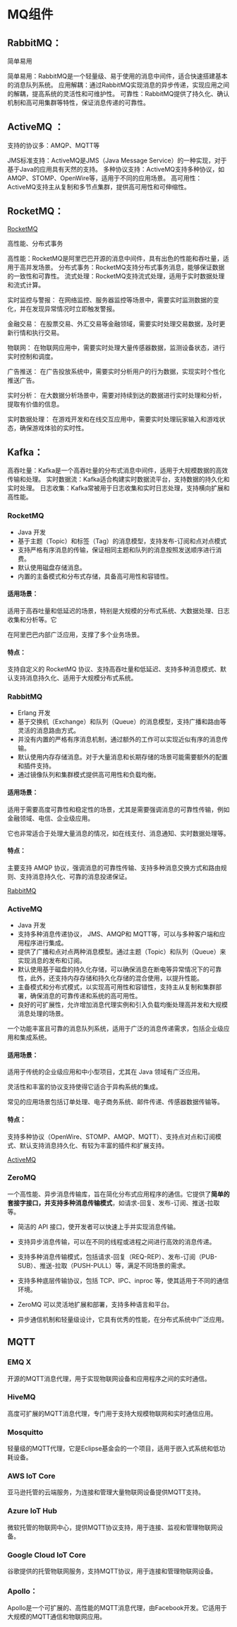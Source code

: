 # MQ组件

## RabbitMQ：

简单易用

简单易用：RabbitMQ是一个轻量级、易于使用的消息中间件，适合快速搭建基本的消息队列系统。
应用解耦：通过RabbitMQ实现消息的异步传递，实现应用之间的解耦，提高系统的灵活性和可维护性。
可靠性：RabbitMQ提供了持久化、确认机制和高可用集群等特性，保证消息传递的可靠性。

## ActiveMQ ：

支持的协议多：AMQP、MQTT等

JMS标准支持：ActiveMQ是JMS（Java Message Service）的一种实现，对于基于Java的应用具有天然的支持。
多种协议支持：ActiveMQ支持多种协议，如AMQP、STOMP、OpenWire等，适用于不同的应用场景。
高可用性：ActiveMQ支持主从复制和多节点集群，提供高可用性和可伸缩性。

## RocketMQ：

[RocketMQ](https://jeasyplus.com/mq/rocket-mq)

高性能、分布式事务

高性能：RocketMQ是阿里巴巴开源的消息中间件，具有出色的性能和吞吐量，适用于高并发场景。
分布式事务：RocketMQ支持分布式事务消息，能够保证数据的一致性和可靠性。
流式处理：RocketMQ支持流式处理，适用于实时数据处理和流式计算。

实时监控与警报： 在网络监控、服务器监控等场景中，需要实时监测数据的变化，并在发现异常情况时立即触发警报。

金融交易： 在股票交易、外汇交易等金融领域，需要实时处理交易数据，及时更新行情和执行交易。

物联网： 在物联网应用中，需要实时处理大量传感器数据，监测设备状态，进行实时控制和调度。

广告推送： 在广告投放系统中，需要实时分析用户的行为数据，实现实时个性化推送广告。

实时分析： 在大数据分析场景中，需要对持续到达的数据进行实时处理和分析，提取有价值的信息。

实时数据处理： 在游戏开发和在线交互应用中，需要实时处理玩家输入和游戏状态，确保游戏体验的实时性。

## Kafka：

高吞吐量：Kafka是一个高吞吐量的分布式消息中间件，适用于大规模数据的高效传输和处理。
实时数据流：Kafka适合构建实时数据流平台，支持数据的持久化和实时处理。
日志收集：Kafka常被用于日志收集和实时日志处理，支持横向扩展和高性能。

### RocketMQ

+ Java 开发
+ 基于主题（Topic）和标签（Tag）的消息模型，支持发布-订阅和点对点模式
+ 支持严格有序消息的传输，保证相同主题和队列的消息按照发送顺序进行消费。
+ 默认使用磁盘存储消息。
+ 内置的主备模式和分布式存储，具备高可用性和容错性。

#### 适用场景：

适用于高吞吐量和低延迟的场景，特别是大规模的分布式系统、大数据处理、日志收集和分析等。它

在阿里巴巴内部广泛应用，支撑了多个业务场景。

#### 特点：

支持自定义的 RocketMQ 协议、支持高吞吐量和低延迟、支持多种消息模式、默认支持消息持久化、适用于大规模分布式系统。



### RabbitMQ
+ Erlang 开发
+ 基于交换机（Exchange）和队列（Queue）的消息模型，支持广播和路由等灵活的消息路由方式。
+ 并没有内置的严格有序消息机制，通过额外的工作可以实现近似有序的消息传输。
+ 默认使用内存存储消息。对于大量消息和长期存储的场景可能需要额外的配置和插件支持。
+ 通过镜像队列和集群模式提供高可用性和负载均衡。

#### 适用场景：

适用于需要高度可靠性和稳定性的场景，尤其是需要强调消息的可靠性传输，例如金融领域、电信、企业级应用。

它也非常适合于处理大量消息的情况，如在线支付、消息通知、实时数据处理等。

#### 特点：

主要支持 AMQP 协议，强调消息的可靠性传输、支持多种消息交换方式和路由规则、支持消息持久化、可靠的消息投递保证。



[RabbitMQ](https://jeasyplus.com/mq/rabbit-mq)

### ActiveMQ

+ Java 开发
+ 支持多种消息传递协议， JMS、AMQP和 MQTT等，可以与多种客户端和应用程序进行集成。
+ 提供了广播和点对点两种消息模型。通过主题（Topic）和队列（Queue）来实现消息的发布和订阅。
+ 默认使用基于磁盘的持久化存储，可以确保消息在断电等异常情况下的可靠性，此外，还支持内存存储和持久化存储的混合使用，以提升性能。
+ 主备模式和分布式模式，以实现高可用性和容错性，支持主从复制和集群部署，确保消息的可靠传递和系统的高可用性。
+ 良好的可扩展性，允许增加消息代理实例和引入负载均衡处理高并发和大规模消息处理的场景。

一个功能丰富且可靠的消息队列系统，适用于广泛的消息传递需求，包括企业级应用和集成系统。

#### 适用场景：

适用于传统的企业级应用和中小型项目，尤其在 Java 领域有广泛应用。

灵活性和丰富的协议支持使得它适合于异构系统的集成。

常见的应用场景包括订单处理、电子商务系统、邮件传递、传感器数据传输等。

#### 特点：

支持多种协议（OpenWire、STOMP、AMQP、MQTT）、支持点对点和订阅模式、默认支持消息持久化、有较为丰富的插件和扩展支持。

[ActiveMQ](https://jeasyplus.com/mq/active-mq)



### ZeroMQ
一个高性能、异步消息传输库，旨在简化分布式应用程序的通信。它提供了**简单的套接字接口，并支持多种消息传输模式**，如请求-回复、发布-订阅、推送-拉取等。

+ 简洁的 API 接口，使开发者可以快速上手并实现消息传输。

+ 支持异步消息传输，可以在不同的线程或进程之间进行高效的消息传递。

+ 支持多种消息传输模式，包括请求-回复（REQ-REP）、发布-订阅（PUB-SUB）、推送-拉取（PUSH-PULL）等，满足不同场景的需求。

+ 支持多种底层传输协议，包括 TCP、IPC、inproc 等，使其适用于不同的通信环境。

+ ZeroMQ 可以灵活地扩展和部署，支持多种语言和平台。

+ 异步通信机制和轻量级设计，它具有优秀的性能，在分布式系统中广泛应用。


## MQTT

### EMQ X

开源的MQTT消息代理，用于实现物联网设备和应用程序之间的实时通信。

### HiveMQ

高度可扩展的MQTT消息代理，专门用于支持大规模物联网和实时通信应用。

### Mosquitto

轻量级的MQTT代理，它是Eclipse基金会的一个项目，适用于嵌入式系统和低功耗设备。

### AWS IoT Core

亚马逊托管的云端服务，为连接和管理大量物联网设备提供MQTT支持。

### Azure IoT Hub

微软托管的物联网中心，提供MQTT协议支持，用于连接、监视和管理物联网设备。

### Google Cloud IoT Core

谷歌提供的托管物联网服务，支持MQTT协议，用于连接和管理物联网设备。

### Apollo： 

Apollo是一个可扩展的、高性能的MQTT消息代理，由Facebook开发。它适用于大规模的MQTT通信和物联网应用。






